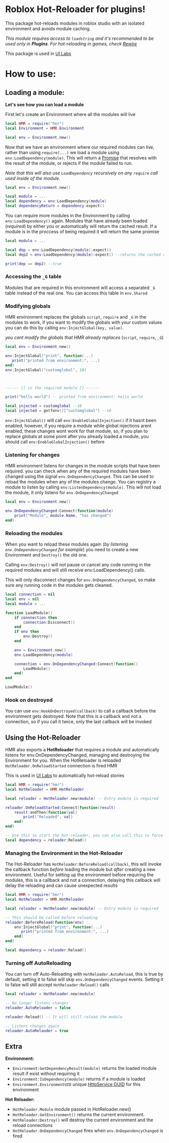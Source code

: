 # Roblox Hot-Reloader for plugins!

This package hot-reloads modules in roblox studio with an isolated environment and avoids module caching.

_This module requires access to `loadstring` and it's recommended to be used only in **Plugins**. For hot-reloading in games, check [Rewire](https://github.com/sayhisam1/Rewire)_

This package is used in [UI Labs](https://ui-labs-roblox.github.io/ui-labs-docs/)

# How to use:

## Loading a module:

**Let's see how you can load a module**

First let's create an Environment where all the modules will live

```lua
local HMR = require("hmr")
local Environment = HMR.Environment

local env = Environment.new()
```

Now that we have an environment where our required modules can live, rather than using `require(...)` we load a module using `env:LoadDependency(module)`. This will return a [Promise](https://eryn.io/roblox-lua-promise/) that resolves with the result of the module, or rejects if the module failed to run.

_Note that this will also use `LoadDependency` recursively on any `require` call used inside of the module._

```lua
local env = Environment.new()

local module = ...
local dependency = env:LoadDependency(module)
local dependencyReturn = dependency:expect()
```

You can require more modules in the Environment by calling `env:LoadDependency()` again. Modules that have already been loaded (_required_) by either you or automatically will return the cached result. If a module is in the proccess of being required it will return the same promise

```lua
local module = ...

local dep = env:LoadDependency(module):expect()
local dep2 = env:LoadDependency(module):expect() --returns the cached result

print(dep == dep2) --true
```

### Accessing the `_G` table

Modules that are required in this environment will access a separated `_G` table instead of the real one. You can access this table in `env.Shared`

### Modifying globals

HMR environment replaces the globals `script`, `require` and `_G` in the modules to work, if you want to modify the globals with your custom values you can do this by calling `env:InjectGlobal(key, value)`.

_you cant modify the globals that HMR already replaces_ (`script`, `require`, `_G`)

```lua
local env = Environment.new()

env:InjectGlobal("print", function(...)
   print("printed from environment:", ...)
end)
env:InjectGlobal("customglobal", 10)



------ [[ in the required module ]] ------

print("hello world") -- printed from environment: hello world

local injected = customglobal --10
local injected = getfenv()["customglobal"] --10
```

`env:InjectGlobal()` will call `env:EnableGlobalInjection()` if it hasnt been enabled, however, if you require a module while global injections arent enabled, these changes wont work for that module, so, if you plan to replace globals at some point after you already loaded a module, you should call `env:EnableGlobalInjection()` before

### Listening for changes

HMR environment listens for changes in the module scripts that have been required. you can check when any of the required modules have been changed using the signal `env.OnDependencyChanged`. This can be used to reload the modules when any of the modules change. You can registry a module to listen by calling `env:ListenDependency(module)`. This will not load the module, it only listens for `env.OnDependencyChanged`

```lua
local env = Environment.new()

env.OnDependencyChanged:Connect(function(module)
    print("Module", module.Name, "has changed")
end)
```

### Reloading the modules

When you want to reload these modules again (_by listening `env.OnDependencyChanged` for example_) you need to create a new Environment and `Destroy()` the old one.

Calling `env:Destroy()` will not pause or cancel any code running in the required modules and will still receive env:LoadDependency() calls.

This will only disconnect changes for `env.OnDependencyChanged`, so make sure any running code in the modules gets cleaned.

```lua
local connection = nil
local env = nil
local module = ...

function LoadModule()
    if connnection then
        connection:Disconnect()
    end
    if env then
        env:Destroy()
    end

    env = Environment.new()
    env:LoadDependency(module)

    connection = env.OnDependencyChanged:Connect(function()
        LoadModule()
    end)
end

LoadModule()
```

### Hook on destroyed

You can use `env:HookOnDestroyed(callback)` to call a callback before the environment gets destroyed. Note that this is a callback and not a connection, so if you call it twice, only the last callback will be invoked

## Using the Hot-Reloader

HMR also exports a **HotReloader** that requires a module and automatically listens for env.OnDependencyChanged, managing and destroying the Environment for you. When the HotReloader is reloaded `HotReloader.OnReloadStarted` connection is fired HMR

This is used in [UI Labs](https://ui-labs-roblox.github.io/ui-labs-docs/) to automatically hot-reload stories

```lua
local HMR = require("hmr")
local HotReloader = HMR.HotReloader

local reloader = HotReloader.new(module) -- Entry module is required

reloader.OnReloadStarted:Connect(function(result)
    result:andThen(function(val)
        print("Reloaded", val)
    end)
end)

-- Use this to start the hot-reloader, you can also call this to force it to reload again
local dependency = reloader:Reload()


```

### Managing the Environment in the Hot-Reloader

The Hot-Reloader has `HotReloader:BeforeReload(callback)`, this will invoke the callback function _before_ loading the module but _after_ creating a new environment. Useful for setting up the environment before requiring the modules, this is a callback and not a connection, delaying this callback will delay the reloading and can cause unexpected results

```lua
local HMR = require("hmr")
local HotReloader = HMR.HotReloader

local reloader = HotReloader.new(module) -- Entry module is required

-- This should be called before reloading
reloader:BeforeReload(function(env)
    env:InjectGlobal("print", function(...)
       print("printed from environment:", ...)
    end)
end)

local dependency = reloader:Reload()
```

### Turning off AutoReloading

You can turn off Auto-Reloading with `HotReloader.AutoReload`, this is true by default, setting it to false will skip `env.OnDependencyChanged` events. Setting it to false will still accept `HotReloader:Reload()` calls

```lua
local reloader = HotReloader.new(module)

-- No longer listens changes
reloader.AutoReloader = false

reloader:Reload() -- It will still reload the module

-- Listens changes again
reloader.AutoRelaoder = true
```

## Extra

**Environment:**

-   `Environment:GetDependencyResult(module)` returns the loaded module result if exist without requiring it
-   `Environment:IsDependency(module)` returns if a module is loaded
-   `Environment.EnvironmentUID` unique [HttpService GUID](https://create.roblox.com/docs/reference/engine/classes/HttpService#GenerateGUID) for this environment

**Hot Reloader:**

-   `HotReloader.Module` module passed in HotReloader.new()
-   `HotReloader.GetEnvironment()` returns the current environment.
-   `HotReloader:Destroy()` will destroy the current environment and the reload connections
-   `HotReloader.OnDependencyChanged` fires when `env.OnDependencyChanged` is fired
